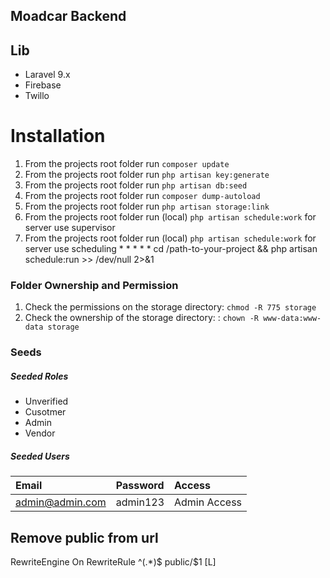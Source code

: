 ## Moadcar Backend

## Lib
- Laravel 9.x
- Firebase
- Twillo

# Installation
1. From the projects root folder run `composer update`
2. From the projects root folder run `php artisan key:generate`
3. From the projects root folder run `php artisan db:seed`
4. From the projects root folder run `composer dump-autoload`
5. From the projects root folder run `php artisan storage:link`
6. From the projects root folder run (local) `php artisan schedule:work` for server use supervisor
7. From the projects root folder run (local) `php artisan schedule:work` for server use scheduling * * * * * cd /path-to-your-project && php artisan schedule:run >> /dev/null 2>&1


### Folder Ownership and Permission
1. Check the permissions on the storage directory: `chmod -R 775 storage`    
1. Check the ownership of the storage directory: : `chown -R www-data:www-data storage`


### Seeds
##### Seeded Roles
  * Unverified
  * Cusotmer
  * Admin
  * Vendor


##### Seeded Users
|Email|Password|Access|
|:------------|:------------|:------------|
|admin@admin.com|admin123| Admin Access|


## Remove public from url
<IfModule mod_rewrite.c>
	RewriteEngine On
	RewriteRule ^(.*)$ public/$1 [L]
</IfModule>